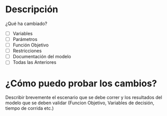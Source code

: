 # Descripción
¿Qué ha cambiado?

- [ ] Variables
- [ ] Parámetros
- [ ] Función Objetivo
- [ ] Restricciones
- [ ] Documentación del modelo
- [ ] Todas las Anteriores

# ¿Cómo puedo probar los cambios?
Describir brevemente el escenario que se debe correr y los resultados del modelo que se deben validar (Funcion Objetivo, Variables de decisión, tiempo de corrida etc.)
